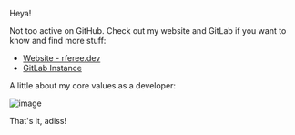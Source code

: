 Heya!

Not too active on GitHub. Check out my website and GitLab if you want to know and find more stuff:

- [Website - rferee.dev](https://rferee.dev/)
- [GitLab Instance](https://gitlab.internal.rferee.dev/rferee/)

A little about my core values as a developer:

![image](https://github.com/user-attachments/assets/fe53c032-1da6-4a4e-9aee-0de2558c376c)

That's it, adiss!
